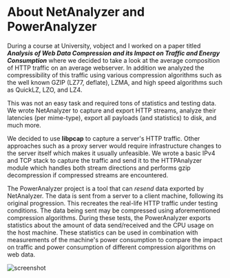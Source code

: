 About NetAnalyzer and PowerAnalyzer
===================================

During a course at University, vobject and I worked on a paper titled
**_Analysis of Web Data Compression and its Impact on Traffic and Energy Consumption_**
where we decided to take a look at the average composition of HTTP traffic
on an average webserver. In addition we analyzed the compressibility of this traffic
using various compression algorithms such as the well known GZIP (LZ77, deflate),
LZMA, and high speed algorithms such as QuickLZ, LZO, and LZ4.

This was not an easy task and required tons of statistics and testing data.
We wrote NetAnalyzer to capture and export HTTP streams, analyze their latencies
(per mime-type), export all payloads (and statistics) to disk, and much more.

We decided to use **libpcap** to capture a server's HTTP traffic.
Other approaches such as a proxy server would require infrastructure changes to
the server itself which makes it usually unfeasible. We wrote a basic IPv4 and TCP
stack to capture the traffic and send it to the HTTPAnalyzer module which handles
both stream directions and performs gzip decompression if compressed streams
are encountered.

The PowerAnalyzer project is a tool that can _resend_ data exported by
NetAnalyzer. The data is sent from a server to a client machine, following its
original progression. This recreates the real-life
HTTP traffic under testing conditions. The data being sent may be compressed using
aforementioned compression algorithms. During these tests, the PowerAnalyzer
exports statistics about the amount of data send/received and the CPU usage
on the host machine. These statistics can be used in combination with measurements
of the machine's power consumption to compare the impact on traffic and power
consumption of different compression algorithms on web data.

![screenshot](http://i.imgur.com/1qcvKLg.gif)
